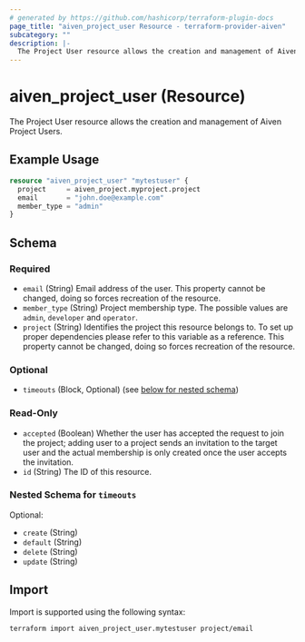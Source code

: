 ```yaml
---
# generated by https://github.com/hashicorp/terraform-plugin-docs
page_title: "aiven_project_user Resource - terraform-provider-aiven"
subcategory: ""
description: |-
  The Project User resource allows the creation and management of Aiven Project Users.
---
```


# aiven_project_user (Resource)

The Project User resource allows the creation and management of Aiven Project Users.

## Example Usage

```terraform
resource "aiven_project_user" "mytestuser" {
  project     = aiven_project.myproject.project
  email       = "john.doe@example.com"
  member_type = "admin"
}
```

<!-- schema generated by tfplugindocs -->
## Schema

### Required

- `email` (String) Email address of the user. This property cannot be changed, doing so forces recreation of the resource.
- `member_type` (String) Project membership type. The possible values are `admin`, `developer` and `operator`.
- `project` (String) Identifies the project this resource belongs to. To set up proper dependencies please refer to this variable as a reference. This property cannot be changed, doing so forces recreation of the resource.

### Optional

- `timeouts` (Block, Optional) (see [below for nested schema](#nestedblock--timeouts))

### Read-Only

- `accepted` (Boolean) Whether the user has accepted the request to join the project; adding user to a project sends an invitation to the target user and the actual membership is only created once the user accepts the invitation.
- `id` (String) The ID of this resource.

<a id="nestedblock--timeouts"></a>
### Nested Schema for `timeouts`

Optional:

- `create` (String)
- `default` (String)
- `delete` (String)
- `update` (String)

## Import

Import is supported using the following syntax:

```shell
terraform import aiven_project_user.mytestuser project/email
```
